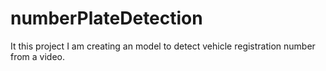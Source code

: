 # numberPlateDetection
It this project I am creating an model to detect vehicle registration number from a video.
